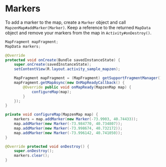 # Markers

To add a marker to the map, create a `Marker` object and call `MapzenMap#addMarker(Marker)`. Keep a reference to the returned `MapData` object and remove your markers from the map in `Activity#onDestroy()`.

```java
MapFragment mapFragment;
MapData markers;

@Override
protected void onCreate(Bundle savedInstanceState) {
    super.onCreate(savedInstanceState);
    setContentView(R.layout.activity_sample_mapzen);

    MapFragment mapFragment = (MapFragment) getSupportFragmentManager().findFragmentById(R.id.map_fragment);
    mapFragment.getMapAsync(new OnMapReadyCallback() {
        @Override public void onMapReady(MapzenMap map) {
            configureMap(map);
        }
    });
}

private void configureMap(MapzenMap map) {
    markers = map.addMarker(new Marker(-73.9903, 40.74433));
    map.addMarker(new Marker(-73.984770, 40.734807));
    map.addMarker(new Marker(-73.998674, 40.732172));
    map.addMarker(new Marker(-73.996142, 40.741050));
}

@Override protected void onDestroy() {
    super.onDestroy();
    markers.clear();
}
```

